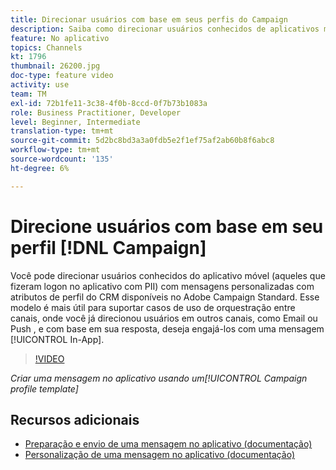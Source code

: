 ```yaml
---
title: Direcionar usuários com base em seus perfis do Campaign
description: Saiba como direcionar usuários conhecidos de aplicativos móveis com mensagens personalizadas com atributos de perfil do CRM.
feature: No aplicativo
topics: Channels
kt: 1796
thumbnail: 26200.jpg
doc-type: feature video
activity: use
team: TM
exl-id: 72b1fe11-3c38-4f0b-8ccd-0f7b73b1083a
role: Business Practitioner, Developer
level: Beginner, Intermediate
translation-type: tm+mt
source-git-commit: 5d2bc8bd3a3a0fdb5e2f1ef75af2ab60b8f6abc8
workflow-type: tm+mt
source-wordcount: '135'
ht-degree: 6%

---
```


# Direcione usuários com base em seu perfil [!DNL Campaign]

Você pode direcionar usuários conhecidos do aplicativo móvel (aqueles que fizeram logon no aplicativo com PII) com mensagens personalizadas com atributos de perfil do CRM disponíveis no Adobe Campaign Standard. Esse modelo é mais útil para suportar casos de uso de orquestração entre canais, onde você já direcionou usuários em outros canais, como Email ou Push , e com base em sua resposta, deseja engajá-los com uma mensagem [!UICONTROL In-App].

>[!VIDEO](https://video.tv.adobe.com/v/26200?quality=12)

*Criar uma mensagem no aplicativo usando um[!UICONTROL Campaign profile template]*

## Recursos adicionais

* [Preparação e envio de uma mensagem no aplicativo (documentação)](https://docs.adobe.com/content/help/en/campaign-standard/using/communication-channels/in-app-messaging/preparing-and-sending-an-in-app-message.html)
* [Personalização de uma mensagem no aplicativo (documentação)](https://docs.adobe.com/content/help/en/campaign-standard/using/communication-channels/in-app-messaging/customizing-an-in-app-message.html)
